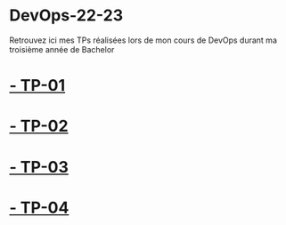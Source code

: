 # DevOps-22-23

Retrouvez ici mes TPs réalisées lors de mon cours de DevOps durant ma troisième année de Bachelor

# [- TP-01](./WIK-DPS-TP01/)

# [- TP-02](./WIK-DPS-TP02/)

# [- TP-03](./WIK-DPS-TP03/)

# [- TP-04](./WIK-DPS-TP04/)
